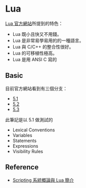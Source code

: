 Lua
===

[Lua 官方網站](http://www.lua.org/about.html)所提到的特色：

* Lua 既小且快又不用錢。
* Lua 是非常易學易用的的一種語言。
* Lua 與 C/C++ 的整合性很好。
* Lua 的可移植性極高。
* Lua 是用 ANSI C 寫的

Basic
-----

目前官方網站看到有三個分支：

* [5.1](http://www.lua.org/manual/5.1/)
* [5.2](http://www.lua.org/manual/5.2/)
* [5.3](http://www.lua.org/manual/5.3/)

此筆記是以 5.1 做測試的

* Lexical Conventions
* Variables
* Statements
* Expressions
* Visibility Rules

Reference
---------

* [Scripting 系統概論與 Lua 簡介](http://blog.monkeypotion.net/gameprog/beginner/introduction-of-scripting-system-and-lua)

